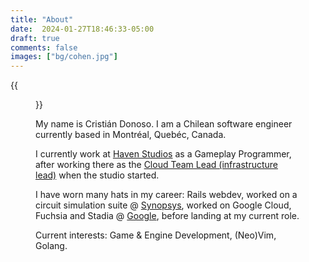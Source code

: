 ```yaml
---
title: "About"
date:  2024-01-27T18:46:33-05:00
draft: true
comments: false
images: ["bg/cohen.jpg"]
---
```


{{<figure src=me.jpg >}}

My name is Cristián Donoso. I am a Chilean software engineer currently based in Montréal, Quebéc,
Canada.

I currently work at [Haven Studios](https://www.havenstudios.com) as a Gameplay Programmer, after
working there as the [Cloud Team Lead (infrastructure lead)](https://havenstudios.com/en/blog/haven-kafe-cristian-donoso) when the studio started.

I have worn many hats in my career: Rails webdev, worked on a circuit simulation suite @ [Synopsys](https://www.synopsys.com/implementation-and-signoff/custom-design-platform/custom-compiler.html),
worked on Google Cloud, Fuchsia and Stadia @ [Google](https://www.google.com/), before landing at my current role.

Current interests: Game & Engine Development, (Neo)Vim, Golang.








